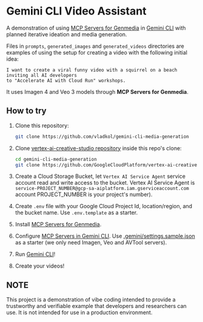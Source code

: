 # Gemini CLI Video Assistant

A demonstration of using [MCP Servers for Genmedia](https://github.com/GoogleCloudPlatform/vertex-ai-creative-studio/tree/main/experiments/mcp-genmedia/sample-agents/geminicli)
in [Gemini CLI](https://github.com/google-gemini/gemini-cli)
with planned iterative ideation and media generation.

Files in `prompts`, `generated_images` and `generated_videos` directories
are examples of using the setup for creating a video with the following initial idea:

    I want to create a viral funny video with a squirrel on a beach inviting all AI developers
    to "Accelerate AI with Cloud Run" workshops.

It uses Imagen 4 and Veo 3 models through **MCP Servers for Genmedia**.

## How to try

1. Clone this repository:

    ```bash
    git clone https://github.com/vladkol/gemini-cli-media-generation
    ```

2. Clone [vertex-ai-creative-studio repository](https://github.com/GoogleCloudPlatform/vertex-ai-creative-studio) inside this repo's clone:

    ```bash
    cd gemini-cli-media-generation
    git clone https://github.com/GoogleCloudPlatform/vertex-ai-creative-studio
    ```

3. Create a Cloud Storage Bucket, let `Vertex AI Service Agent` service account read and write access to the bucket. Vertex AI Service Agent is `service-PROJECT_NUMBER@gcp-sa-aiplatform.iam.gserviceaccount.com` account PROJECT_NUMBER is your project's number).

4. Create `.env` file with your Google Cloud Project Id, location/region, and the bucket name.
Use `.env.template` as a starter.

5. Install [MCP Servers for Genmedia](https://github.com/GoogleCloudPlatform/vertex-ai-creative-studio/blob/main/experiments/mcp-genmedia/mcp-genmedia-go/README.md#getting-started-installation).

6. Configure [MCP Servers in Gemini CLI](https://github.com/GoogleCloudPlatform/vertex-ai-creative-studio/tree/main/experiments/mcp-genmedia/sample-agents/geminicli). Use [.gemini/settings.sample.json](.gemini/settings.sample.json) as a starter (we only need Imagen, Veo and AVTool servers).

7. Run [Gemini CLI](https://github.com/google-gemini/gemini-cli)!

8. Create your videos!

## NOTE

This project is a demonstration of vibe coding intended to provide a trustworthy and verifiable example that developers and researchers can use. It is not intended for use in a production environment.
